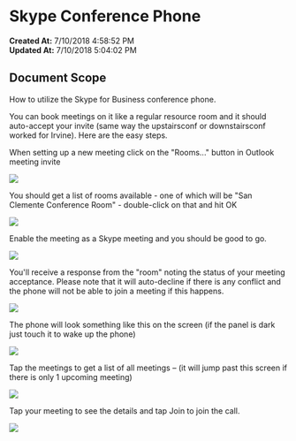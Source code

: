 # Skype Conference Phone

**Created At:** 7/10/2018 4:58:52 PM  
**Updated At:** 7/10/2018 5:04:02 PM  


## Document Scope

How to utilize the Skype for Business conference phone.



You can book meetings on it like a regular resource room and it should auto-accept your invite (same way the upstairsconf or downstairsconf worked for Irvine). Here are the easy steps.

When setting up a new meeting click on the "Rooms..." button in Outlook meeting invite

![](./1531242107180-pic1.png)

You should get a list of rooms available - one of which will be "San Clemente Conference Room" - double-click on that and hit OK

![](./1531242120154-pic2.png)

Enable the meeting as a Skype meeting and you should be good to go.

![](./1531242139249-pic3.png)

You'll receive a response from the "room" noting the status of your meeting acceptance. Please note that it will auto-decline if there is any conflict and the phone will not be able to join a meeting if this happens.

![](./1531242158494-pic4.png)

The phone will look something like this on the screen (if the panel is dark just touch it to wake up the phone)

![](./1531242179342-pic5.png)

Tap the meetings to get a list of all meetings – (it will jump past this screen if there is only 1 upcoming meeting)

![](./1531242204156-pic6.png)

Tap your meeting to see the details and tap Join to join the call.

![](./1531242223267-pic7.png)
